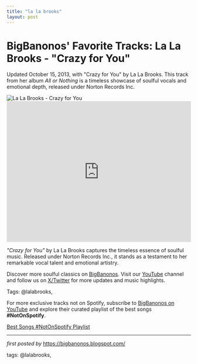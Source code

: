 ```yaml
---
title: "la la brooks"
layout: post
---
```

<!-- Post Title -->
<h1 >BigBanonos' Favorite Tracks: La La Brooks - "Crazy for You"</h1> <!-- Introductory Text -->
<p >Updated October 15, 2013, with "Crazy for You" by La La Brooks. This track from her album <em>All or Nothing</em> is a timeless showcase of soulful vocals and emotional depth, released under Norton Records Inc.</p> <!-- Featured Image -->
<div > <img src="https://scpr.brightspotcdn.com/dims4/default/7481bff/2147483647/strip/true/crop/2738x2170+0+0/resize/792x628!/quality/90/?url=https%3A%2F%2Fa.scpr.org%2F73949_52f5a09eda0d4d446f7e144d6f47fd33_original.jpg" alt="La La Brooks - Crazy for You" />
</div> <!-- YouTube Video Embed -->
<div > <iframe width="100%" height="385" src="https://www.youtube.com/embed/ApFqaqtPfxA" title="Crazy for You" frameborder="0" allow="accelerometer; autoplay; clipboard-write; encrypted-media; gyroscope; picture-in-picture; web-share" referrerpolicy="strict-origin-when-cross-origin" allowfullscreen></iframe>
</div> <!-- Song Information -->
<div > <p><em>"Crazy for You"</em> by La La Brooks captures the timeless essence of soulful music. Released under Norton Records Inc., it stands as a testament to her remarkable vocal talent and emotional artistry.</p>
</div> <!-- Footer Links -->
<div > <p>Discover more soulful classics on <a href="https://bigbanonos.blogspot.com/" target="_blank">BigBanonos</a>. Visit our <a href="https://www.youtube.com/@BigBanonos" target="_blank">YouTube</a> channel and follow us on <a href="https://x.com/bigbanonos" target="_blank">X/Twitter</a> for more updates and music highlights.</p>
</div> <!-- Tags -->
<p >Tags: @lalabrooks,</p>


<!--Subscribe and Playlist Links-->
<div>
    <p>For more exclusive tracks not on Spotify, subscribe to <a href="https://www.youtube.com/@BigBanonos" target="_blank">BigBanonos on YouTube</a> and explore their curated playlist of the best songs <strong>#NotOnSpotify</strong>.</p>
    <p><a href="https://www.youtube.com/playlist?list=PLtuNtuTatqI0kFahUCbtbfenC_ET5O_tr" target="_blank">Best Songs #NotOnSpotify Playlist<br /></a></p></div>

<hr />

<p><em>first posted by</em> <a href="https://bigbanonos.blogspot.com/" rel="noopener" target="_new">https://bigbanonos.blogspot.com/</a></p>

<p>tags: @lalabrooks,</p>
